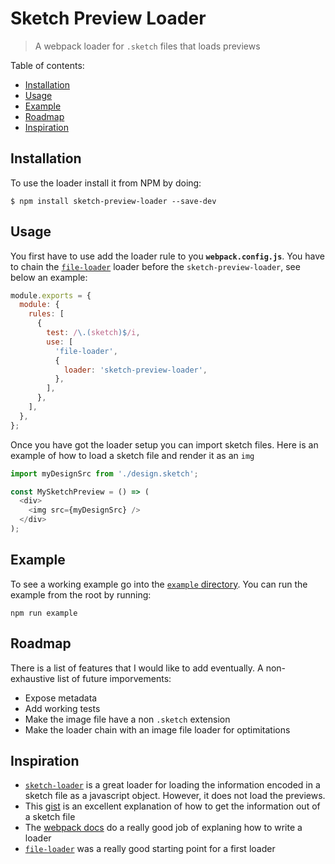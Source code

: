 # Sketch Preview Loader

> A webpack loader for `.sketch` files that loads previews

Table of contents:

- [Installation](#installation)
- [Usage](#usage)
- [Example](#example)
- [Roadmap](#roadmap)
- [Inspiration](#inspiration)

## Installation

To use the loader install it from NPM by doing:

```
$ npm install sketch-preview-loader --save-dev
```

## Usage

You first have to use add the loader rule to you **`webpack.config.js`**. You have to chain the [`file-loader`](https://github.com/webpack-contrib/file-loader) loader before the `sketch-preview-loader`, see below an example:

```js
module.exports = {
  module: {
    rules: [
      {
        test: /\.(sketch)$/i,
        use: [
          'file-loader',
          {
            loader: 'sketch-preview-loader',
          },
        ],
      },
    ],
  },
};
```

Once you have got the loader setup you can import sketch files. Here is an example of how to load a sketch file and render it as an `img`

```js
import myDesignSrc from './design.sketch';

const MySketchPreview = () => (
  <div>
    <img src={myDesignSrc} />
  </div>
);
```

## Example

To see a working example go into the [`example` directory](/example). You can run the example from the root by running:

```
npm run example
```

## Roadmap

There is a list of features that I would like to add eventually. A non-exhaustive list of future imporvements:

- Expose metadata
- Add working tests
- Make the image file have a non `.sketch` extension
- Make the loader chain with an image file loader for optimitations

## Inspiration

- [`sketch-loader`](https://github.com/xaviervia/sketch-loader) is a great loader for loading the information encoded in a sketch file as a javascript object. However, it does not load the previews.
- This [gist](https://gist.github.com/JoelBesada/fc20060741342e8a5f15208401e4308d) is an excellent explanation of how to get the information out of a sketch file
- The [webpack docs](https://webpack.js.org/contribute/writing-a-loader/) do a really good job of explaning how to write a loader
- [`file-loader`](https://github.com/webpack-contrib/file-loader) was a really good starting point for a first loader
